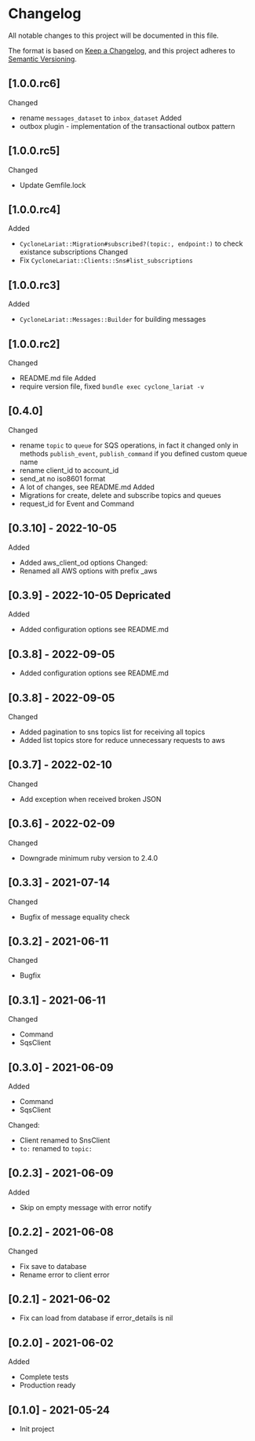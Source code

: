 # Changelog
All notable changes to this project will be documented in this file.

The format is based on [Keep a Changelog](https://keepachangelog.com/en/1.0.0/),
and this project adheres to [Semantic Versioning](https://semver.org/spec/v2.0.0.html).

## [1.0.0.rc6]
Changed
- rename `messages_dataset` to `inbox_dataset`
Added
- outbox plugin - implementation of the transactional outbox pattern

## [1.0.0.rc5]
Changed
- Update Gemfile.lock

## [1.0.0.rc4]
Added
- `CycloneLariat::Migration#subscribed?(topic:, endpoint:)` to check existance
    subscriptions
Changed
- Fix `CycloneLariat::Clients::Sns#list_subscriptions`

## [1.0.0.rc3]
Added
- `CycloneLariat::Messages::Builder` for building messages

## [1.0.0.rc2]
Changed
- README.md file
Added
- require version file, fixed `bundle exec cyclone_lariat -v`

## [0.4.0]
Changed
- rename `topic` to `queue` for SQS operations, in fact it changed only in methods `publish_event`, `publish_command`
  if you defined custom queue name
- rename client_id to account_id
- send_at no iso8601 format
- A lot of changes, see README.md
Added
- Migrations for create, delete and subscribe topics and queues
- request_id for Event and Command

## [0.3.10] - 2022-10-05
Added
- Added aws_client_od options
Changed:
- Renamed all AWS options with prefix _aws

## [0.3.9] - 2022-10-05 Depricated
Added
- Added configuration options see README.md

## [0.3.8] - 2022-09-05
- Added configuration options see README.md

## [0.3.8] - 2022-09-05
Changed
- Added pagination to sns topics list for receiving all topics
- Added list topics store for reduce unnecessary requests to aws

## [0.3.7] - 2022-02-10
Changed
- Add exception when received broken JSON

## [0.3.6] - 2022-02-09
Changed
- Downgrade minimum ruby version to 2.4.0

## [0.3.3] - 2021-07-14
Changed
- Bugfix of message equality check

## [0.3.2] - 2021-06-11
Changed
- Bugfix

## [0.3.1] - 2021-06-11
Changed
- Command
- SqsClient

## [0.3.0] - 2021-06-09
Added
- Command
- SqsClient

Changed:
- Client renamed to SnsClient
- `to:` renamed to `topic:`

## [0.2.3] - 2021-06-09
Added
- Skip on empty message with error notify

## [0.2.2] - 2021-06-08
Changed
- Fix save to database
- Rename error to client error

## [0.2.1] - 2021-06-02
- Fix can load from database if error_details is nil

## [0.2.0] - 2021-06-02
Added
- Complete tests
- Production ready

## [0.1.0] - 2021-05-24
- Init project
